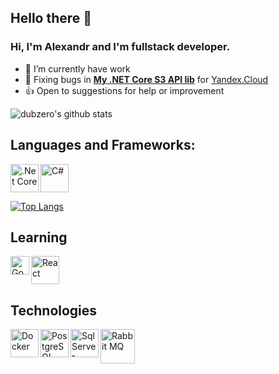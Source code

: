 ## Hello there 👋

### Hi, I'm Alexandr and I'm fullstack developer.

- 🔭 I’m currently have work
- 🐛 Fixing bugs in **[My .NET Core S3 API lib](https://github.com/DubZero/AspNetCore.Yandex.ObjectStorage)** for [Yandex.Cloud](cloud.yandex.ru)
- 👍 Open to suggestions for help or improvement

![dubzero's github stats](https://github-readme-stats.vercel.app/api?username=DubZero&show_icons=true&bg_color=30,e96443,904e95&title_color=fff&text_color=fff)

## Languages and Frameworks:

<img align="left" alt=".Net Core" width="45px" src="https://upload.wikimedia.org/wikipedia/commons/thumb/e/ee/.NET_Core_Logo.svg/512px-.NET_Core_Logo.svg.png" />
<img align="rigth" alt="C#" width="45px" src="https://static.cdnlogo.com/logos/c/27/c.svg" />

[![Top Langs](https://github-readme-stats.vercel.app/api/top-langs/?username=DubZero&layout=compact&bg_color=30,e96443,904e95&title_color=fff&text_color=fff)](https://github.com/anuraghazra/github-readme-stats)


## Learning

<img align="left" alt="Go lang" width="30px" src="https://seeklogo.com/images/G/go-logo-046185B647-seeklogo.com.png" />
<img align="rigth" alt="React" width="45px" src="https://upload.wikimedia.org/wikipedia/commons/thumb/a/a7/React-icon.svg/1280px-React-icon.svg.png" />

## Technologies

<img align="left" alt="Docker" width="45px" src="https://cdn.worldvectorlogo.com/logos/docker.svg" />
<img align="left" alt="PostgreSQL" width="45px" src="https://upload.wikimedia.org/wikipedia/commons/thumb/2/29/Postgresql_elephant.svg/1200px-Postgresql_elephant.svg.png" />
<img align="left" alt="Sql Server" width="45px" src="https://www.svgrepo.com/show/303229/microsoft-sql-server-logo.svg" />
<img align="rigth" alt="Rabbit MQ" width="55px" src="https://upload.wikimedia.org/wikipedia/commons/thumb/7/71/RabbitMQ_logo.svg/2560px-RabbitMQ_logo.svg.png" />


<!--
**DubZero/DubZero** is a ✨ _special_ ✨ repository because its `README.md` (this file) appears on your GitHub profile.
-->
